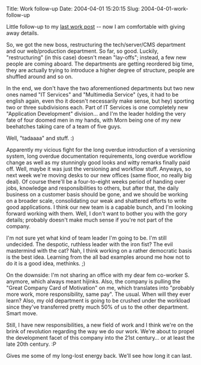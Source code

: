 Title: Work follow-up
Date: 2004-04-01 15:20:15
Slug: 2004-04-01-work-follow-up


Little follow-up to my [last work post][1] -- now I am comfortable with giving
away details.

So, we got the new boss, restructuring the tech/server/CMS department and our
web/production department. So far, so good. Luckily, "restructuring" (in this
case) doesn't mean "lay-offs"; instead, a few new people are coming aboard.
The departments are getting reordered big time, they are actually trying to
introduce a higher degree of structure, people are shuffled around and so on.

In the end, we don't have the two aforementioned departments but two new ones
named "IT Services" and "Multimedia Service" (yes, it had to be english again,
even tho it doesn't necessarily make sense, but hey) sporting two or three
subdivisions each. Part of IT Services is one completely new "Application
Development" division… and I'm the leader holding the very fate of four doomed
men in my hands, with Morn being one of my new beehatches taking care of a
team of five guys.

Well, "tadaaaa" and stuff. :)

Apparently my vicious fight for the long overdue introduction of a versioning
system, long overdue documentation requirements, long overdue workflow change
as well as my stunningly good looks and witty remarks finally paid off. Well,
maybe it was just the versioning and workflow stuff. Anyways, so next week
we're moving desks to our new offices (same floor, no really big deal). Of
course there'll be a four-to-eight weeks period of handing over jobs,
knowledge and responsibilities to others, but after that, the daily business
on a customer basis should be gone, and we should be working on a broader
scale, consolidating our weak and shattered efforts to write good
applications. I think our new team is a capable bunch, and I'm looking forward
working with them. Well, I don't want to bother you with the gory details;
probably doesn't make much sense if you're not part of the company.

I'm not sure yet what kind of team leader I'm going to be. I'm still
undecided. The despotic, ruthless leader with the iron fist? The evil
mastermind with the cat? Nah, I think working on a rather democratic basis is
the best idea. Learning from the all bad examples around me how not to do it
is a good idea, methinks. ;)

On the downside: I'm not sharing an office with my dear fem co-worker S.
anymore, which always meant hijinks. Also, the company is pulling the "Great
Company Card of Motivation" on me, which translates into "probably more work,
more responsibility, same pay". The usual. When will they ever learn? Also, my
old department is going to be crushed under the workload since they've
transferred pretty much 50% of us to the other department. Smart move.

Still, I have new responsibilities, a new field of work and I think we're on
the brink of revolution regarding the way we do our work. We're about to
propel the development facet of this company into the 21st century… or at
least the late 20th century. :P

Gives me some of my long-lost energy back. We'll see how long it can last.

   [1]: http://g-blog.net/entry/14947
